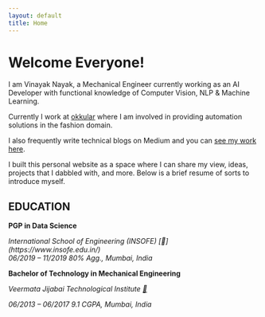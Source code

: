 ```yaml
---
layout: default
title: Home
---
```


# Welcome Everyone!

I am Vinayak Nayak, a Mechanical Engineer currently working as an AI Developer with functional knowledge of Computer Vision, NLP & Machine Learning. 

Currently I work at [okkular](https://www.okkular.io/) where I am involved in providing automation solutions in the fashion domain. 

I also frequently write technical blogs on Medium and you can [see my work here](https://nayakvinayak95.medium.com/). 

I built this personal website as a space where I can share my view, ideas, projects that I dabbled with, and more. Below is a brief resume of sorts to introduce myself.

## EDUCATION

**PGP in Data Science**

<p><i>International School of Engineering (INSOFE) [🔗](https://www.insofe.edu.in/)</i><br>
<i>06/2019 – 11/2019 80% Agg., Mumbai, India</i></p>

**Bachelor of Technology in Mechanical Engineering**

*Veermata Jijabai Technological Institute [🔗](http://vjti.ac.in/)*

*06/2013 – 06/2017 9.1 CGPA, Mumbai, India*

<!-- <div class="posts">
  {% for post in paginator.posts %}
  <div class="post">
    <h1 class="post-title">
      <a href="{{ post.url }}">
        {{ post.title }}
      </a>
    </h1>

    <span class="post-date">{{ post.date | date_to_string }}</span>

    {{ post.content }}
  </div>
  {% endfor %}
</div>

<div class="pagination">
  {% if paginator.next_page %}
    <a class="pagination-item older" href="{{ site.baseurl }}page{{paginator.next_page}}">Older</a>
  {% else %}
    <span class="pagination-item older">Older</span>
  {% endif %}
  {% if paginator.previous_page %}
    {% if paginator.page == 2 %}
      <a class="pagination-item newer" href="{{ site.baseurl }}">Newer</a>
    {% else %}
      <a class="pagination-item newer" href="{{ site.baseurl }}page{{paginator.previous_page}}">Newer</a>
    {% endif %}
  {% else %}
    <span class="pagination-item newer">Newer</span>
  {% endif %}
</div> -->

